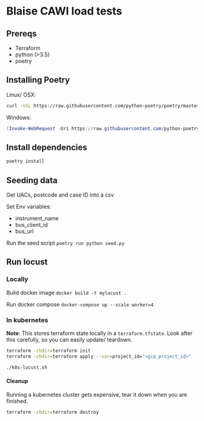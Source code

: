 # Blaise CAWI load tests

## Prereqs

- Terraform
- python (>3.5)
- poetry

## Installing Poetry

Linux/ OSX:

```bash
curl -sSL https://raw.githubusercontent.com/python-poetry/poetry/master/get-poetry.py | python -
```

Windows:

```powershell
(Invoke-WebRequest -Uri https://raw.githubusercontent.com/python-poetry/poetry/master/get-poetry.py -UseBasicParsing).Content | python -
```

## Install dependencies

```sh
poetry install
```

## Seeding data

Get UACs, postcode and case ID into a csv

Set Env variables:

- instrument_name
- bus_client_id
- bus_url

Run the seed script
`poetry run python seed.py`

## Run locust

### Locally

Build docker image
`docker build -t mylocust .`

Run docker compose
`docker-compose up --scale worker=4`

### In kubernetes

**Note**: This stores terraform state locally in a `terraform.tfstate`. Look after this carefully, so you can easily update/ teardown.

```sh
terraform -chdir=terraform init
terraform -chdir=terraform apply --var=project_id="<gcp_project_id>"

./k8s-lucust.sh
```

#### Cleanup

Running a kubernetes cluster gets expensive, tear it down when you are finished.

```sh
terraform -chdir=terraform destroy
```
